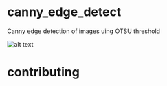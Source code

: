 # canny_edge_detect
Canny edge detection of images uing OTSU threshold

![alt text]( canny_edge_detect/Fish/img/0001.jpg  "Description goes here")


# contributing

